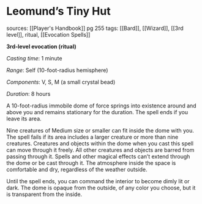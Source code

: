 # Leomund’s Tiny Hut
sources: [[Player's Handbook]] pg 255
tags: [[Bard]], [[Wizard]], [[3rd level]], ritual, [[Evocation Spells]]

**3rd-level evocation (ritual)**

*Casting time*: 1 minute

*Range*: Self (10-foot-radius hemisphere)

*Components*: V, S, M (a small crystal bead)

*Duration*: 8 hours

A 10-foot-radius immobile dome of force springs into existence around and above you and remains stationary for the duration. The spell ends if you leave its area.

Nine creatures of Medium size or smaller can fit inside the dome with you. The spell fails if its area includes a larger creature or more than nine creatures. Creatures and objects within the dome when you cast this spell can move through it freely. All other creatures and objects are barred from passing through it. Spells and other magical effects can’t extend through the dome or be cast through it. The atmosphere inside the space is comfortable and dry, regardless of the weather outside.

Until the spell ends, you can command the interior to become dimly lit or dark. The dome is opaque from the outside, of any color you choose, but it is transparent from the inside.
